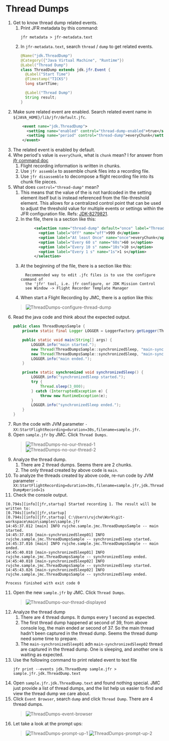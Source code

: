 # Thread Dumps

1. Get to know thread dump related events.
    1. Print JFR metadata by this command:
        ```shell
        jfr metadata > jfr-metadata.text
        ```
    2. In `jfr-metadata.text`, search `thread` / `dump` to get related events.
        ```java
        @Name("jdk.ThreadDump")
        @Category({"Java Virtual Machine", "Runtime"})
        @Label("Thread Dump")
        class ThreadDump extends jdk.jfr.Event {
          @Label("Start Time")
          @Timestamp("TICKS")
          long startTime;
        
          @Label("Thread Dump")
          String result;
        }
        ```
2. Make sure related event are enabled. Search related event name in `${JAVA_HOME}/lib/jfr/default.jfc`.
    ```xml
        <event name="jdk.ThreadDump">
          <setting name="enabled" control="thread-dump-enabled">true</setting>
          <setting name="period" control="thread-dump">everyChunk</setting>
        </event>
    ```
3. The related event is enabled by default.
4. Whe period's value is `everyChunk`, what is `chunk` mean? I for answer from 
   [jfr command doc](https://docs.oracle.com/en/java/javase/22/docs/specs/man/jfr.html)
   1. Flight recording information is written in chunks.
   2. Use `jfr assemble` to assemble chunk files into a recording file.
   3. Use `jfr disassemble` to decompose a flight recording file into its chunk file pieces.
5. What does `control="thread-dump"` mean?
   1. This means that the value of the is not hardcoded in the setting element itself but is instead referenced from 
      the file-threshold element. This allows for a centralized control point that can be used to adjust the threshold 
      value for multiple events or settings within the JFR configuration file. Refs: 
      [JDK-8279821](https://bugs.openjdk.org/browse/JDK-8279821).
   2. In the file, there is a section like this:
        ```xml
              <selection name="thread-dump" default="once" label="Thread Dump">
                <option label="Off" name="off">999 d</option>
                <option label="At least Once" name="once">everyChunk</option>
                <option label="Every 60 s" name="60s">60 s</option>
                <option label="Every 10 s" name="10s">10 s</option>
                <option label="Every 1 s" name="1s">1 s</option>
              </selection>
        ```
   3. At the beginning of the file, there is a section like this:
       ```text
         Recommended way to edit .jfc files is to use the configure command of
         the 'jfr' tool, i.e. jfr configure, or JDK Mission Control
         see Window -> Flight Recorder Template Manager
       ```
    4. When start a Flight Recording by JMC, there is a option like this:
   > ![ThreadDumps-configure-thread-dump](../pictures/ThreadDumps-configure-thread-dump.png)
6. Read the java code and think about the expected output.
    ```java
    public class ThreadDumpsSample {
        private static final Logger LOGGER = LoggerFactory.getLogger(ThreadDumpsSample.class);
    
        public static void main(String[] args) {
            LOGGER.info("main started.");
            new Thread(ThreadDumpsSample::synchronizedSleep, "main-synchronizedSleep01").start();
            new Thread(ThreadDumpsSample::synchronizedSleep, "main-synchronizedSleep02").start();
            LOGGER.info("main ended.");
        }
    
        private static synchronized void synchronizedSleep() {
            LOGGER.info("synchronizedSleep started.");
            try {
                Thread.sleep(3_000);
            } catch (InterruptedException e) {
                throw new RuntimeException(e);
            }
            LOGGER.info("synchronizedSleep ended.");
        }
    }
    ```
6. Run the code with JVM parameter `-XX:StartFlightRecording=duration=30s,filename=sample.jfr`.
7. Open `sample.jfr` by JMC. Click `Thread Dumps`.
   > ![ThreadDumps-no-our-thread-1](../pictures/ThreadDumps-no-our-thread-1.png)
   > ![ThreadDumps-no-our-thread-2](../pictures/ThreadDumps-no-our-thread-2.png)
8. Analyze the thread dump.
   1. There are 2 thread dumps. Seems there are 2 chunks.
   2. The only thread created by above code is `main`.
9. To analyze the threads created by above code, re-run code by JVM parameter 
   `-XX:StartFlightRecording=duration=30s,filename=sample.jfr,jdk.ThreadDump#period=1s`
10. Check the console output.
   ```text
   [0.794s][info][jfr,startup] Started recording 1. The result will be written to:
   [0.794s][info][jfr,startup] 
   [0.794s][info][jfr,startup] C:\Users\rujche\Work\git-workspace\main\samples\sample.jfr
   14:45:37.012 [main] INFO rujche.sample.jmc.ThreadDumpsSample -- main started.
   14:45:37.016 [main-synchronizedSleep01] INFO rujche.sample.jmc.ThreadDumpsSample -- synchronizedSleep started.
   14:45:37.016 [main] INFO rujche.sample.jmc.ThreadDumpsSample -- main ended.
   14:45:40.018 [main-synchronizedSleep01] INFO rujche.sample.jmc.ThreadDumpsSample -- synchronizedSleep ended.
   14:45:40.018 [main-synchronizedSleep02] INFO rujche.sample.jmc.ThreadDumpsSample -- synchronizedSleep started.
   14:45:43.026 [main-synchronizedSleep02] INFO rujche.sample.jmc.ThreadDumpsSample -- synchronizedSleep ended.
   
   Process finished with exit code 0
   ```
11. Open the new `sample.jfr` by JMC. Click `Thread Dumps`.
    > ![ThreadDumps-our-thread-displayed](../pictures/ThreadDumps-our-thread-displayed.png)
12. Analyze the thread dump
    1. There are 4 thread dumps. It dumps every 1 second as expected.
    2. The first thread dump happened at second of 39, from above console log, the main ended ar second of 37. So the 
       main thread hadn't been captured in the thread dump. Seems the thread dump need some time to prepare.
    3. The `main-synchronizedSleep01` adn `main-synchronizedSleep02` thread are captured in the thread dump. One is 
       sleeping, and another one is waiting as expected.
13. Use the following command to print related event to text file
    ```shell
    jfr print --events jdk.ThreadDump sample.jfr > sample.jfr.jdk.ThreadDump.text
    ```
14. Open `sample.jfr.jdk.ThreadDump.text` and found nothing special. JMC just provide a list of thread dumps, and the
    list help us easier to find and view the thread dump we care about.
15. Click `Event Browser`, search `dump` and click `Thread Dump`. There are 4 thread dumps.
    > ![ThreadDumps-event-browser](../pictures/ThreadDumps-event-browser.png)
16. Let take a look at the prompt ups:
    > ![ThreadDumps-prompt-up-1](../pictures/ThreadDumps-prompt-up-1.png)
    > ![ThreadDumps-prompt-up-2](../pictures/ThreadDumps-prompt-up-2.png)


